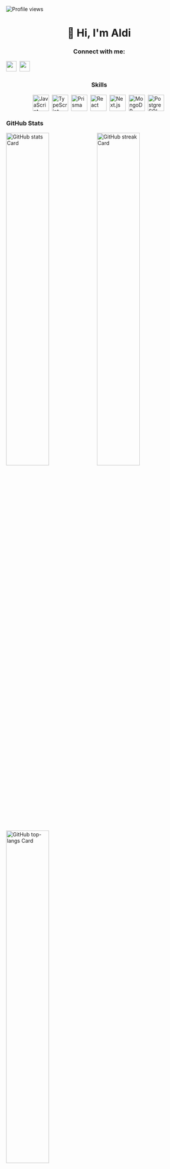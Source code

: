 ![Profile views](https://komarev.com/ghpvc/?username=aldifhrent&label=Profile%20views&color=0e75b6&style=flat)

<div id="toc">
  <ul align="center" style="list-style: none">
    <summary>
      <h1>
        👋 Hi, I'm Aldi
      </h1>
    </summary>
  </ul>
</div>

**<h3 align="center">Connect with me:</h3>** 
<a href="https://www.instagram.com/aldi.fhr" target="_blank"><img src="https://img.shields.io/badge/Instagram-E4405F?style=for-the-badge&logo=instagram&logoColor=white" height="28" style="margin-right: 4px"></a> <a href="https://www.linkedin.com/in/aldiahmadfahriziilmawan" target="_blank"><img src="https://img.shields.io/badge/LinkedIn-0077B5?style=for-the-badge&logo=linkedin&logoColor=white" height="28" style="margin-right: 4px"></a>

 **<h3 align="center">Skills</h3>**

<div style="display: flex; flex-wrap: wrap; gap: 4px; justify-content: center;"><img src="https://cdn.jsdelivr.net/gh/devicons/devicon/icons/javascript/javascript-original.svg" height="44" alt="JavaScript" style="margin-right: 4px"> <img src="https://cdn.simpleicons.org/typescript/3178C6" height="44" alt="TypeScript" style="margin-right: 4px"> <img src="https://cdn.simpleicons.org/prisma/2E5798" height="44" alt="Prisma" style="margin-right: 4px"> <img src="https://cdn.simpleicons.org/react/61DAFB" height="44" alt="React" style="margin-right: 4px"> <img src="https://cdn.simpleicons.org/nextdotjs/000000" height="44" alt="Next.js" style="margin-right: 4px"> <img src="https://cdn.simpleicons.org/mongodb/4DB33D" height="44" alt="MongoDB" style="margin-right: 4px"> <img src="https://cdn.simpleicons.org/postgresql/336791" height="44" alt="PostgreSQL" style="margin-right: 4px"></div>

 **<h3 align="left">GitHub Stats</h3>**

<p align="left">
  <img width="48%" src="https://github-readme-stats.vercel.app/api?username=aldifhrent&theme=react&hide_title=false&hide_rank=false&show_icons=false&include_all_commits=false&count_private=true&line_height=23" alt="GitHub stats Card" />
  <img width="48%" src="https://streak-stats.demolab.com/?user=aldifhrent&theme=react&hide_border=false&date_format=M+j%5B%2C+Y%5D&mode=daily&hide_total_contributions=false&hide_current_streak=false&hide_longest_streak=false&card_height=200" alt="GitHub streak Card" />
</p>

<p align="left">
  <img width="48%" src="https://github-readme-stats.vercel.app/api/top-langs?username=aldifhrent&theme=react&hide_title=false&layout=compact&langs_count=6&hide_progress=false&card_width=400" alt="GitHub top-langs Card" />
</p>

[![spotify-github-profile](https://spotify-github-profile.kittinanx.com/api/view?uid=pc8dduhx94tlvj6ai7wnh8b6l&cover_image=true&theme=default&show_offline=true&background_color=121212&interchange=false)](https://spotify-github-profile.kittinanx.com/api/view?uid=pc8dduhx94tlvj6ai7wnh8b6l&redirect=true)
